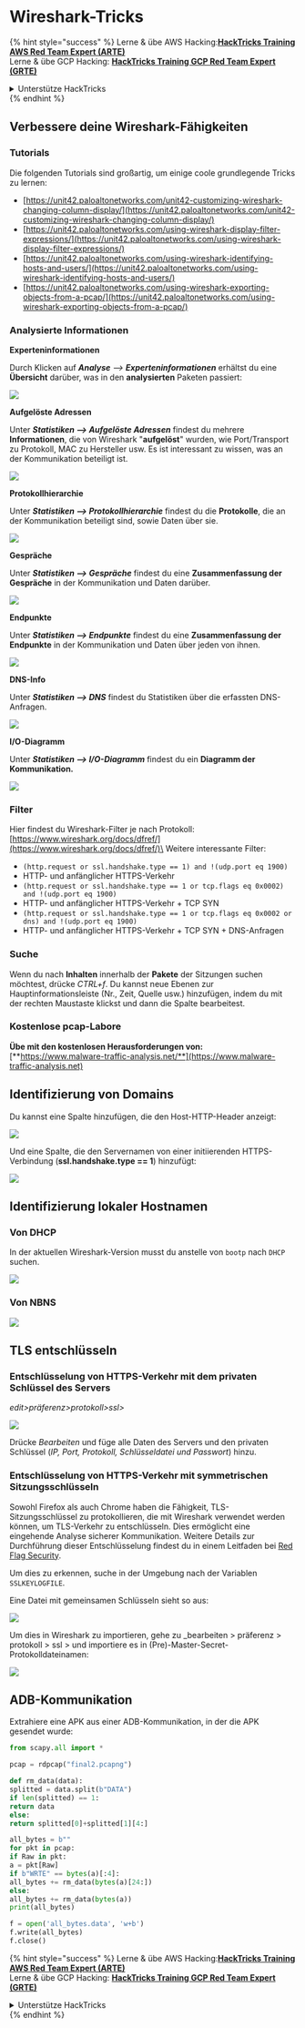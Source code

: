 # Wireshark-Tricks

{% hint style="success" %}
Lerne & übe AWS Hacking:<img src="/.gitbook/assets/arte.png" alt="" data-size="line">[**HackTricks Training AWS Red Team Expert (ARTE)**](https://training.hacktricks.xyz/courses/arte)<img src="/.gitbook/assets/arte.png" alt="" data-size="line">\
Lerne & übe GCP Hacking: <img src="/.gitbook/assets/grte.png" alt="" data-size="line">[**HackTricks Training GCP Red Team Expert (GRTE)**<img src="/.gitbook/assets/grte.png" alt="" data-size="line">](https://training.hacktricks.xyz/courses/grte)

<details>

<summary>Unterstütze HackTricks</summary>

* Überprüfe die [**Abonnementpläne**](https://github.com/sponsors/carlospolop)!
* **Tritt der** 💬 [**Discord-Gruppe**](https://discord.gg/hRep4RUj7f) oder der [**Telegram-Gruppe**](https://t.me/peass) bei oder **folge** uns auf **Twitter** 🐦 [**@hacktricks\_live**](https://twitter.com/hacktricks\_live)**.**
* **Teile Hacking-Tricks, indem du PRs zu den** [**HackTricks**](https://github.com/carlospolop/hacktricks) und [**HackTricks Cloud**](https://github.com/carlospolop/hacktricks-cloud) GitHub-Repos einreichst.

</details>
{% endhint %}


## Verbessere deine Wireshark-Fähigkeiten

### Tutorials

Die folgenden Tutorials sind großartig, um einige coole grundlegende Tricks zu lernen:

* [https://unit42.paloaltonetworks.com/unit42-customizing-wireshark-changing-column-display/](https://unit42.paloaltonetworks.com/unit42-customizing-wireshark-changing-column-display/)
* [https://unit42.paloaltonetworks.com/using-wireshark-display-filter-expressions/](https://unit42.paloaltonetworks.com/using-wireshark-display-filter-expressions/)
* [https://unit42.paloaltonetworks.com/using-wireshark-identifying-hosts-and-users/](https://unit42.paloaltonetworks.com/using-wireshark-identifying-hosts-and-users/)
* [https://unit42.paloaltonetworks.com/using-wireshark-exporting-objects-from-a-pcap/](https://unit42.paloaltonetworks.com/using-wireshark-exporting-objects-from-a-pcap/)

### Analysierte Informationen

**Experteninformationen**

Durch Klicken auf _**Analyse** --> **Experteninformationen**_ erhältst du eine **Übersicht** darüber, was in den **analysierten** Paketen passiert:

![](<../../../.gitbook/assets/image (256).png>)

**Aufgelöste Adressen**

Unter _**Statistiken --> Aufgelöste Adressen**_ findest du mehrere **Informationen**, die von Wireshark "**aufgelöst**" wurden, wie Port/Transport zu Protokoll, MAC zu Hersteller usw. Es ist interessant zu wissen, was an der Kommunikation beteiligt ist.

![](<../../../.gitbook/assets/image (893).png>)

**Protokollhierarchie**

Unter _**Statistiken --> Protokollhierarchie**_ findest du die **Protokolle**, die an der Kommunikation beteiligt sind, sowie Daten über sie.

![](<../../../.gitbook/assets/image (586).png>)

**Gespräche**

Unter _**Statistiken --> Gespräche**_ findest du eine **Zusammenfassung der Gespräche** in der Kommunikation und Daten darüber.

![](<../../../.gitbook/assets/image (453).png>)

**Endpunkte**

Unter _**Statistiken --> Endpunkte**_ findest du eine **Zusammenfassung der Endpunkte** in der Kommunikation und Daten über jeden von ihnen.

![](<../../../.gitbook/assets/image (896).png>)

**DNS-Info**

Unter _**Statistiken --> DNS**_ findest du Statistiken über die erfassten DNS-Anfragen.

![](<../../../.gitbook/assets/image (1063).png>)

**I/O-Diagramm**

Unter _**Statistiken --> I/O-Diagramm**_ findest du ein **Diagramm der Kommunikation.**

![](<../../../.gitbook/assets/image (992).png>)

### Filter

Hier findest du Wireshark-Filter je nach Protokoll: [https://www.wireshark.org/docs/dfref/](https://www.wireshark.org/docs/dfref/)\
Weitere interessante Filter:

* `(http.request or ssl.handshake.type == 1) and !(udp.port eq 1900)`
* HTTP- und anfänglicher HTTPS-Verkehr
* `(http.request or ssl.handshake.type == 1 or tcp.flags eq 0x0002) and !(udp.port eq 1900)`
* HTTP- und anfänglicher HTTPS-Verkehr + TCP SYN
* `(http.request or ssl.handshake.type == 1 or tcp.flags eq 0x0002 or dns) and !(udp.port eq 1900)`
* HTTP- und anfänglicher HTTPS-Verkehr + TCP SYN + DNS-Anfragen

### Suche

Wenn du nach **Inhalten** innerhalb der **Pakete** der Sitzungen suchen möchtest, drücke _CTRL+f_. Du kannst neue Ebenen zur Hauptinformationsleiste (Nr., Zeit, Quelle usw.) hinzufügen, indem du mit der rechten Maustaste klickst und dann die Spalte bearbeitest.

### Kostenlose pcap-Labore

**Übe mit den kostenlosen Herausforderungen von:** [**https://www.malware-traffic-analysis.net/**](https://www.malware-traffic-analysis.net)

## Identifizierung von Domains

Du kannst eine Spalte hinzufügen, die den Host-HTTP-Header anzeigt:

![](<../../../.gitbook/assets/image (639).png>)

Und eine Spalte, die den Servernamen von einer initiierenden HTTPS-Verbindung (**ssl.handshake.type == 1**) hinzufügt:

![](<../../../.gitbook/assets/image (408) (1).png>)

## Identifizierung lokaler Hostnamen

### Von DHCP

In der aktuellen Wireshark-Version musst du anstelle von `bootp` nach `DHCP` suchen.

![](<../../../.gitbook/assets/image (1013).png>)

### Von NBNS

![](<../../../.gitbook/assets/image (1003).png>)

## TLS entschlüsseln

### Entschlüsselung von HTTPS-Verkehr mit dem privaten Schlüssel des Servers

_edit>präferenz>protokoll>ssl>_

![](<../../../.gitbook/assets/image (1103).png>)

Drücke _Bearbeiten_ und füge alle Daten des Servers und den privaten Schlüssel (_IP, Port, Protokoll, Schlüsseldatei und Passwort_) hinzu.

### Entschlüsselung von HTTPS-Verkehr mit symmetrischen Sitzungsschlüsseln

Sowohl Firefox als auch Chrome haben die Fähigkeit, TLS-Sitzungsschlüssel zu protokollieren, die mit Wireshark verwendet werden können, um TLS-Verkehr zu entschlüsseln. Dies ermöglicht eine eingehende Analyse sicherer Kommunikation. Weitere Details zur Durchführung dieser Entschlüsselung findest du in einem Leitfaden bei [Red Flag Security](https://redflagsecurity.net/2019/03/10/decrypting-tls-wireshark/).

Um dies zu erkennen, suche in der Umgebung nach der Variablen `SSLKEYLOGFILE`.

Eine Datei mit gemeinsamen Schlüsseln sieht so aus:

![](<../../../.gitbook/assets/image (820).png>)

Um dies in Wireshark zu importieren, gehe zu _bearbeiten > präferenz > protokoll > ssl > und importiere es in (Pre)-Master-Secret-Protokolldateinamen:

![](<../../../.gitbook/assets/image (989).png>)

## ADB-Kommunikation

Extrahiere eine APK aus einer ADB-Kommunikation, in der die APK gesendet wurde:
```python
from scapy.all import *

pcap = rdpcap("final2.pcapng")

def rm_data(data):
splitted = data.split(b"DATA")
if len(splitted) == 1:
return data
else:
return splitted[0]+splitted[1][4:]

all_bytes = b""
for pkt in pcap:
if Raw in pkt:
a = pkt[Raw]
if b"WRTE" == bytes(a)[:4]:
all_bytes += rm_data(bytes(a)[24:])
else:
all_bytes += rm_data(bytes(a))
print(all_bytes)

f = open('all_bytes.data', 'w+b')
f.write(all_bytes)
f.close()
```
{% hint style="success" %}
Lerne & übe AWS Hacking:<img src="/.gitbook/assets/arte.png" alt="" data-size="line">[**HackTricks Training AWS Red Team Expert (ARTE)**](https://training.hacktricks.xyz/courses/arte)<img src="/.gitbook/assets/arte.png" alt="" data-size="line">\
Lerne & übe GCP Hacking: <img src="/.gitbook/assets/grte.png" alt="" data-size="line">[**HackTricks Training GCP Red Team Expert (GRTE)**<img src="/.gitbook/assets/grte.png" alt="" data-size="line">](https://training.hacktricks.xyz/courses/grte)

<details>

<summary>Unterstütze HackTricks</summary>

* Überprüfe die [**Abonnementpläne**](https://github.com/sponsors/carlospolop)!
* **Tritt der** 💬 [**Discord-Gruppe**](https://discord.gg/hRep4RUj7f) oder der [**Telegram-Gruppe**](https://t.me/peass) bei oder **folge** uns auf **Twitter** 🐦 [**@hacktricks\_live**](https://twitter.com/hacktricks\_live)**.**
* **Teile Hacking-Tricks, indem du PRs zu den** [**HackTricks**](https://github.com/carlospolop/hacktricks) und [**HackTricks Cloud**](https://github.com/carlospolop/hacktricks-cloud) GitHub-Repos einreichst.

</details>
{% endhint %}
